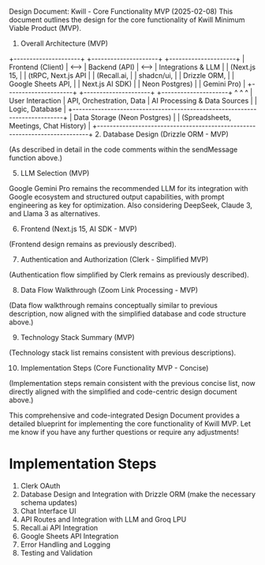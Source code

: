 Design Document: Kwill - Core Functionality MVP (2025-02-08)
This document outlines the design for the core functionality of Kwill Minimum Viable Product (MVP).

1. Overall Architecture (MVP)

+---------------------+      +---------------------+      +---------------------+
|   Frontend (Client)   | <--> |     Backend (API)     | <--> |  Integrations & LLM  |
|  (Next.js 15,       |      |  (tRPC, Next.js API  |      |  (Recall.ai,        |
|   shadcn/ui,         |      |   Drizzle ORM,       |      |   Google Sheets API, |
|   Next.js AI SDK)    |      |   Neon Postgres)        |      |   Gemini Pro)        |
+---------------------+      +---------------------+      +---------------------+
         ^                                ^                                ^
         | User Interaction               | API, Orchestration, Data      | AI Processing & Data Sources
         |                                | Logic, Database               |
+---------------------------------------------------------------------------+
|                             Data Storage (Neon Postgres)                       |
|                 (Spreadsheets, Meetings, Chat History)                     |
+---------------------------------------------------------------------------+
2. Database Design (Drizzle ORM - MVP)


(As described in detail in the code comments within the sendMessage function above.)

5. LLM Selection (MVP)

Google Gemini Pro remains the recommended LLM for its integration with Google ecosystem and structured output capabilities, with prompt engineering as key for optimization.
Also considering DeepSeek, Claude 3, and Llama 3 as alternatives.

6. Frontend (Next.js 15, AI SDK - MVP)

(Frontend design remains as previously described).

7. Authentication and Authorization (Clerk - Simplified MVP)

(Authentication flow simplified by Clerk remains as previously described).

8. Data Flow Walkthrough (Zoom Link Processing - MVP)

(Data flow walkthrough remains conceptually similar to previous description, now aligned with the simplified database and code structure above.)

9. Technology Stack Summary (MVP)

(Technology stack list remains consistent with previous descriptions).

10. Implementation Steps (Core Functionality MVP - Concise)

(Implementation steps remain consistent with the previous concise list, now directly aligned with the simplified and code-centric design document above.)   

This comprehensive and code-integrated Design Document provides a detailed blueprint for implementing the core functionality of Kwill MVP. Let me know if you have any further questions or require any adjustments!   

# Implementation Steps
1. Clerk OAuth
2. Database Design and Integration with Drizzle ORM (make the necessary schema updates)
3. Chat Interface UI 
4. API Routes and Integration with LLM and Groq LPU
5. Recall.ai API Integration
6. Google Sheets API Integration
7. Error Handling and Logging
8. Testing and Validation


